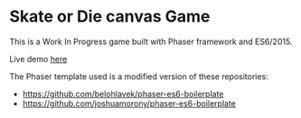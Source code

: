 # Skate or Die canvas Game

This is a Work In Progress game built with Phaser framework and ES6/2015.

Live demo [here](/m-ocana/phaser_skater/tree/gh-pages)

The Phaser template used is a modified version of these repositories: 
* https://github.com/belohlavek/phaser-es6-boilerplate
* https://github.com/joshuamorony/phaser-es6-boilerplate